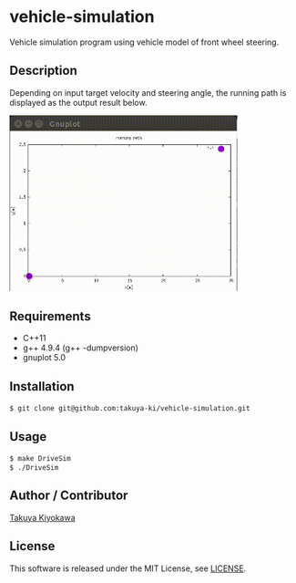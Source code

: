 # vehicle-simulation

Vehicle simulation program using vehicle model of front wheel steering.

## Description

Depending on input target velocity and steering angle, the running path is displayed as the output result below.

<img src="./result/result.gif" width="400">

## Requirements

- C++11
- g++ 4.9.4 (g++ -dumpversion)
- gnuplot 5.0

## Installation

	$ git clone git@github.com:takuya-ki/vehicle-simulation.git

## Usage

	$ make DriveSim  
	$ ./DriveSim  

## Author / Contributor

[Takuya Kiyokawa](https://takuya-ki.github.io/)

## License

This software is released under the MIT License, see [LICENSE](./LICENSE).
